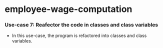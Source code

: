 # employee-wage-computation




### **Use-case 7: Reafector the code in classes and class variables**
- In this use-case, the program is refactored into classes and class variables.
